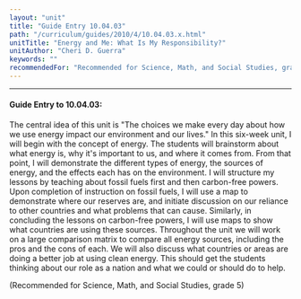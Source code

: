 ```yaml
---
layout: "unit"
title: "Guide Entry 10.04.03"
path: "/curriculum/guides/2010/4/10.04.03.x.html"
unitTitle: "Energy and Me: What Is My Responsibility?"
unitAuthor: "Cheri D. Guerra"
keywords: ""
recommendedFor: "Recommended for Science, Math, and Social Studies, grade 5"
---
```

<body>
<hr/>
<h4>
Guide Entry to 10.04.03:
</h4>
<p>
The central idea of this unit is "The choices we make every day about how we use energy impact our environment and our lives."  In this six-week unit, I will begin with the concept of energy.  The students will brainstorm about what energy is, why it's important to us, and where it comes from.  From that point, I will demonstrate the different types of energy, the sources of energy, and the effects each has on the environment.  I will structure my lessons by teaching about fossil fuels first and then carbon-free powers.   Upon completion of instruction on fossil fuels, I will use a map to demonstrate where our reserves are, and initiate discussion on our reliance to other countries and what problems that can cause. Similarly, in concluding the lessons on carbon-free powers, I will use maps to show what countries are using these sources.  Throughout the unit we will work on a large comparison matrix to compare all energy sources, including the pros and the cons of each.  We will also discuss what countries or areas are doing a better job at using clean energy.  This should get the students thinking about our role as a nation and what we could or should do to help.
</p>
<p>
(Recommended for Science, Math, and Social Studies, grade 5)
</p>
</body>